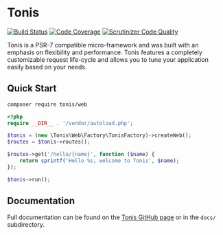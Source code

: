 # Tonis

[![Build Status](https://scrutinizer-ci.com/g/tonis-io/tonis/badges/build.png?b=master)](https://scrutinizer-ci.com/g/tonis-io/tonis/build-status/master)
[![Code Coverage](https://scrutinizer-ci.com/g/tonis-io/tonis/badges/coverage.png?b=master)](https://scrutinizer-ci.com/g/tonis-io/tonis/?branch=master)
[![Scrutinizer Code Quality](https://scrutinizer-ci.com/g/tonis-io/tonis/badges/quality-score.png?b=master)](https://scrutinizer-ci.com/g/tonis-io/tonis/?branch=master)

Tonis is a PSR-7 compatible micro-framework and was built with an emphasis on flexibility and performance. Tonis features
a completely customizable request life-cycle and allows you to tune your application easily based on your needs.

Quick Start
-----------

```sh
composer require tonis/web
```

```php
<?php
require __DIR__ . '/vendor/autoload.php';

$tonis = (new \Tonis\Web\Factory\TonisFactory)->createWeb();
$routes = $tonis->routes();

$routes->get('/hello/{name}', function ($name) {
    return sprintf('Hello %s, welcome to Tonis', $name);
});

$tonis->run();
```

Documentation
-------------

Full documentation can be found on the [Tonis GitHub page](https://docs.tonis.io) or in the `docs/` 
subdirectory.
